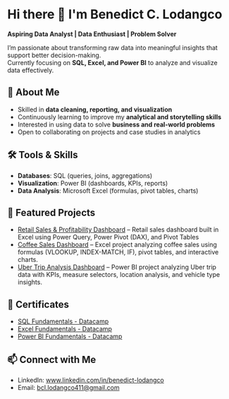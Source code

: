 # Hi there 👋 I'm Benedict C. Lodangco

**Aspiring Data Analyst | Data Enthusiast | Problem Solver**

I’m passionate about transforming raw data into meaningful insights that support better decision-making.  
Currently focusing on **SQL, Excel, and Power BI** to analyze and visualize data effectively.  


## 🔎 About Me
- Skilled in **data cleaning, reporting, and visualization**  
- Continuously learning to improve my **analytical and storytelling skills**  
- Interested in using data to solve **business and real-world problems**  
- Open to collaborating on projects and case studies in analytics  


## 🛠️ Tools & Skills
- **Databases**: SQL (queries, joins, aggregations)  
- **Visualization**: Power BI (dashboards, KPIs, reports)  
- **Data Analysis**: Microsoft Excel (formulas, pivot tables, charts)  


## 📂 Featured Projects
- [Retail Sales & Profitability Dashboard](https://github.com/BenedictLodangco/Retail-Sales-Dashboard-Excel.git) – Retail sales dashboard built in Excel using Power Query, Power Pivot (DAX), and Pivot Tables
- [Coffee Sales Dashboard](https://github.com/BenedictLodangco/coffee-sales-dashboard) – Excel project analyzing coffee sales using formulas (VLOOKUP, INDEX-MATCH, IF), pivot tables, and interactive charts.  
- [Uber Trip Analysis Dashboard](https://github.com/BenedictLodangco/uber-trip-analysis) – Power BI project analyzing Uber trip data with KPIs, measure selectors, location analysis, and vehicle type insights.  


## 📜 Certificates
- [SQL Fundamentals - Datacamp](https://www.datacamp.com/completed/statement-of-accomplishment/track/3498ce64db768e514092071af292d36f12abdda8)
- [Excel Fundamentals - Datacamp](https://www.datacamp.com/completed/statement-of-accomplishment/track/b3145fc91dd1e08586e67ffb0ab1f9eefb2790c5) 
- [Power BI Fundamentals - Datacamp](https://www.datacamp.com/completed/statement-of-accomplishment/track/31b806b4e72d681aef98afe8e1b7e84a0f079680)


## 📫 Connect with Me
- LinkedIn: www.linkedin.com/in/benedict-lodangco
- Email: bcl.lodangco411@gmail.com

